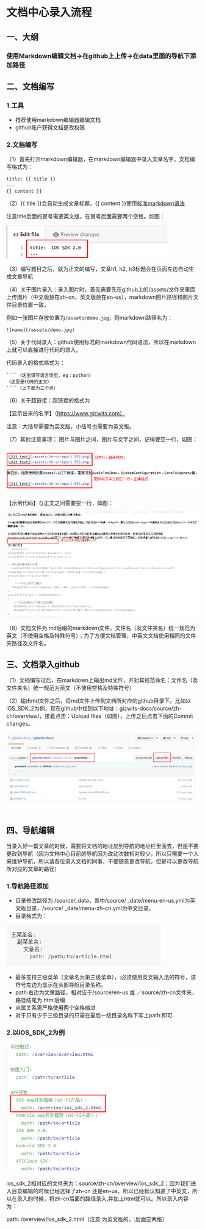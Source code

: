 # 文档中心录入流程
## 一、大纲
### 使用Markdown编辑文档→在github上上传→在data里面的导航下添加路径
## 二、文档编写
### 1.工具
- 推荐使用markdown编辑器编辑文档
- github账户获得文档更改权限

### 2.文档编写
（1）首先打开markdown编辑器，在markdown编辑器中录入文章名字，文档编写格式为：

```
title: {{ title }}
---
{{ content }}
```
（2）{{ title }}会自动生成文章标题，{{ content }}使用[标准markdown语法](https://guides.github.com/pdfs/markdown-cheatsheet-online.pdf)

注意title后面的冒号需要英文版，在冒号后面需要两个空格。如图：

![photo](/assets/标题格式1.png)

（3）编写题目之后，就为正文的编写，文章h1, h2, h3标题会在页面左边自动生成文章导航

（4）关于图片录入：录入图片时，首先需要先在github上的/assets/文件夹里面上传图片（中文版放在zh-cn，英文版放在en-us），markdown图片路径和图片文件目录位置一致。

例如一张图片存放位置为`/assets/demo.jpg`，则markdown路径名为：
```
![name](/assets/demo.jpg)
```
（5）关于代码录入：github使用标准的markdown代码语法，所以在markdown上就可以直接进行代码的录入。

代码录入的格式格式为：
```
````（这里填写语言类型，eg：python）
（这里是代码的正文）
````（上下都为三个点）
```

（6）关于超链接：超链接的格式为

【显示出来的名字】（https://www.gizwits.com）

注意：大括号需要为英文版，小括号也需要为英文版。

（7）其他注意事项：
图片与图片之间，图片与文字之间，记得要空一行，如图：

![图片格式](/assets/图片格式1.png)

【示例代码】与正文之间需要空一行，如图：

![示例代码](/assets/示例代码.png)

（8）文档文件为.md后缀的markdown文件，文件名（及文件夹名）统一规范为英文（不使用空格及特殊符号）；为了方便文档管理，中英文文档使用相同的文件夹路径及文件名。

## 三、文档录入github
（1）文档编写过后，在markdown上输出md文件，并对其规范命名：文件名（及文件夹名）统一规范为英文（不使用空格及特殊符号）

（2）输出md文件之后，将md文件上传到文档所对应的github目录下。比如以iOS_SDK_2为例，现在github中找到以下地址：gizwits-docs/source/zh-cn/overview/，接着点击：Upload files（如图），上传之后点击下面的Commit changes。

![上传md文件](/assets/上传md文件.png)

## 四、导航编辑
当录入好一篇文章的时候，需要将文档的地址加到导航的地址栏里面去，但是不要更改到导航（因为文档中心目前的导航因为改动次数相对较少，所以只需要一个人来维护导航，所以请各位录入文档的同事，不要随意更改导航，但是可以更改导航所对应的文章的路径）
### 1.导航路径添加
- 目录修改路径为 /source/_data，其中/source/ _date/menu-en-us.yml为英文版目录，/source/ _date/menu-zh-cn.yml为中文目录。
- 目录格式为：

![目录格式](/assets/目录格式.png)

- 最多支持三级菜单（文章名为第三级菜单），:必须使用英文输入法的符号，该符号左边为显示在头部导航目录名称。
- path:右边为文章路径，相对应于/source/en-us 或 ／source/zh-cn文件夹，路径结尾为.html后缀
- 从属关系需严格使用两个空格缩进
- 对于只有少于三级目录的只需在最后一级目录名称下写上path:即可.

### 2.以iOS_SDK_2为例

![ios_sdk_2](/assets/ios_sdk_2.png)

ios_sdk_2相对应的文件夹为：source/zh-cn/overview/ios_sdk_2；因为我们进入目录编辑的时候已经选择了zh-cn 还是en-us，所以已经默认知道了中英文，所以在录入的时候，将zh-cn后面的路径录入,并加上html就可以。所以录入内容为：

path:   /overview/ios_sdk_2.html（注意:为英文版的，:后面空两格）
